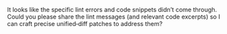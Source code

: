 It looks like the specific lint errors and code snippets didn’t come through. Could you please share the lint messages (and relevant code excerpts) so I can craft precise unified‑diff patches to address them?